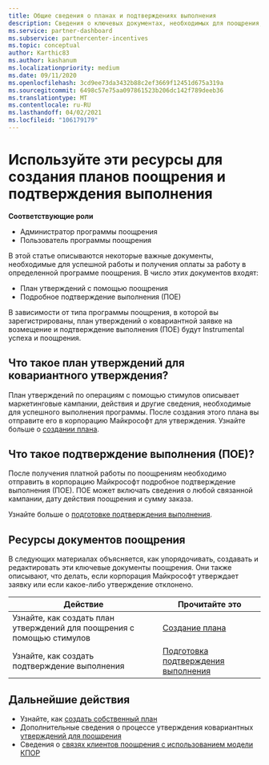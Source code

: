 ```yaml
---
title: Общие сведения о планах и подтверждениях выполнения
description: Сведения о ключевых документах, необходимых для поощрения, включая план утверждений о ковариантной заявке на утверждение и подробное подтверждение выполнения (ПОЕ).
ms.service: partner-dashboard
ms.subservice: partnercenter-incentives
ms.topic: conceptual
author: Karthic83
ms.author: kashanum
ms.localizationpriority: medium
ms.date: 09/11/2020
ms.openlocfilehash: 3cd9ee73da3432b88c2ef3669f12451d675a319a
ms.sourcegitcommit: 6498c57e75aa097861523b206dc142f789deeb36
ms.translationtype: MT
ms.contentlocale: ru-RU
ms.lasthandoff: 04/02/2021
ms.locfileid: "106179179"
---
```

# <a name="use-these-resources-to-help-you-create-incentives-plans-and-proofs-of-execution"></a>Используйте эти ресурсы для создания планов поощрения и подтверждения выполнения

**Соответствующие роли**

- Администратор программы поощрения
- Пользователь программы поощрения

В этой статье описываются некоторые важные документы, необходимые для успешной работы и получения оплаты за работу в определенной программе поощрения. В число этих документов входят:

- План утверждений с помощью поощрения
- Подробное подтверждение выполнения (ПОЕ)

В зависимости от типа программы поощрения, в которой вы зарегистрированы, план утверждений о ковариантной заявке на возмещение и подтверждение выполнения (ПОЕ) будут Instrumental успеха и поощрения.

## <a name="what-is-an-incentives-co-op-claims-plan"></a>Что такое план утверждений для ковариантного утверждения?

План утверждений по операциям с помощью стимулов описывает маркетинговые кампании, действия и другие сведения, необходимые для успешного выполнения программы. После создания этого плана вы отправите его в корпорацию Майкрософт для утверждения. Узнайте больше о [создании плана](incentives-create-your-plan.md).

## <a name="what-is-a-proof-of-execution-poe"></a>Что такое подтверждение выполнения (ПОЕ)?

После получения платной работы по поощрениям необходимо отправить в корпорацию Майкрософт подробное подтверждение выполнения (ПОЕ). ПОЕ может включать сведения о любой связанной кампании, дату действия поощрения и сумму заказа. 

Узнайте больше о [подготовке подтверждения выполнения](incentives-prepare-your-proof-of-execution.md).

## <a name="incentives-document-resources"></a>Ресурсы документов поощрения

В следующих материалах объясняется, как упорядочивать, создавать и редактировать эти ключевые документы поощрения. Они также описывают, что делать, если корпорация Майкрософт утверждает заявку или если какое-либо утверждение отклонено.

|  **Действие**  |  **Прочитайте это**  |
|--------------|-----------|
| Узнайте, как создать план утверждений для поощрения с помощью стимулов | [Создание плана](incentives-create-your-plan.md)  |
Узнайте, как создать подтверждение выполнения | [Подготовка подтверждения выполнения](incentives-prepare-your-proof-of-execution.md)  |

## <a name="next-steps"></a>Дальнейшие действия

- Узнайте, как [создать собственный план](incentives-create-your-plan.md)
- Дополнительные сведения о процессе утверждения ковариантных [утверждений для поощрения](claims-overview.md)
- Сведения о [связях клиентов поощрения с использованием модели КПОР](submit-osa-claim.md)
